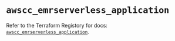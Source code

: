 # `awscc_emrserverless_application`

Refer to the Terraform Registory for docs: [`awscc_emrserverless_application`](https://registry.terraform.io/providers/hashicorp/awscc/0.70.0/docs/resources/emrserverless_application).
